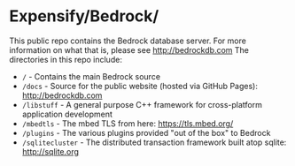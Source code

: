 # Expensify/Bedrock/
This public repo contains the Bedrock database server.  For more information on what that is, please see http://bedrockdb.com  The directories in this repo include:

* `/` - Contains the main Bedrock source
* `/docs` - Source for the public website (hosted via GitHub Pages): http://bedrockdb.com
* `/libstuff` - A general purpose C++ framework for cross-platform application development
* `/mbedtls` - The mbed TLS from here: https://tls.mbed.org/
* `/plugins` - The various plugins provided "out of the box" to Bedrock
* `/sqlitecluster` - The distributed transaction framework built atop sqlite: http://sqlite.org
